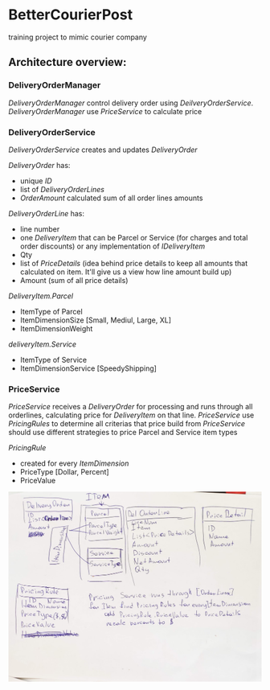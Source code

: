 # BetterCourierPost
training project to mimic courier company

## Architecture overview:
### DeliveryOrderManager
*DeliveryOrderManager* control delivery order using *DeilveryOrderService*.
*DeliveryOrderManager* use *PriceService* to calculate price

### DeliveryOrderService
*DeliveryOrderService* creates and updates *DeliveryOrder*

*DeliveryOrder* has:
- unique *ID*
- list of *DeliveryOrderLines*
- *OrderAmount* calculated sum of all order lines amounts

*DeliveryOrderLine* has:
- line number
- one *DeliveryItem* that can be Parcel or Service (for charges and total order discounts) or any implementation of *IDeliveryItem*
- Qty
- list of *PriceDetails* (idea behind price details to keep all amounts that calculated on item. It'll give us a view how line amount build up)
- Amount (sum of all price details)

*DeliveryItem.Parcel*
- ItemType of Parcel
- ItemDimensionSize [Small, Mediul, Large, XL]
- ItemDimensionWeight

*deliveryItem.Service*
- ItemType of Service
- ItemDimensionService [SpeedyShipping]

### PriceService
*PriceService* receives a *DeliveryOrder* for processing and runs through all orderlines, calculating price for *DeliveryItem* on that line.
*PriceService* use *PricingRules* to determine all criterias that price build from
*PriceService* should use different strategies to price Parcel and Service item types

*PricingRule*
- created for every *ItemDimension*
- PriceType [Dollar, Percent]
- PriceValue

![paper versin :)](https://raw.githubusercontent.com/demoded/BetterCourierPost/master/IMG_20201206_121158.jpg)
